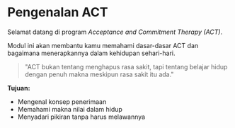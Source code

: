 # Pengenalan ACT

Selamat datang di program _Acceptance and Commitment Therapy (ACT)_.

Modul ini akan membantu kamu memahami dasar-dasar ACT dan bagaimana
menerapkannya dalam kehidupan sehari-hari.

> "ACT bukan tentang menghapus rasa sakit, tapi tentang belajar hidup
> dengan penuh makna meskipun rasa sakit itu ada."

**Tujuan:**

- Mengenal konsep penerimaan
- Memahami makna nilai dalam hidup
- Menyadari pikiran tanpa harus melawannya
